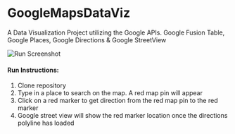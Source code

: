 # GoogleMapsDataViz
A Data Visualization Project utilizing the Google APIs. Google Fusion Table, Google Places, Google Directions & Google StreetView




![Run Screenshot](https://raw.githubusercontent.com/WiseNN/GoogleMapsDataViz/containerOverlay/public/img/imgData.png)

<h4>Run Instructions:</h4>

<ol>
  <li>Clone repository</li>
  <li>Type in a place to search on the map. A red map pin will appear</li>
  <li>Click on a red marker to get direction from the red map pin to the red marker</li>
  <li>Google street view will show the red marker location once the directions polyline has loaded</li>
</ol>
